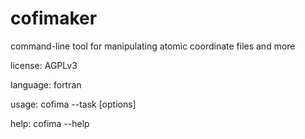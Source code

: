 # cofimaker
command-line tool for manipulating atomic coordinate files and more

license: AGPLv3

language: fortran

usage: cofima --task [options]

help: cofima --help
